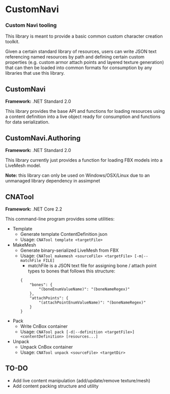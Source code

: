 # CustomNavi
### Custom Navi tooling

This library is meant to provide a basic common custom character creation toolkit.

Given a certain standard library of resources, users can write JSON text referencing named resources by path and defining certain custom properties (e.g. custom armor attach points and layered texture generation) that can then be loaded into common formats for consumption by any libraries that use this library.

## CustomNavi

**Framework:** .NET Standard 2.0

This library provides the base API and functions for loading resources using a content definition into a live object ready for consumption and functions for data serialization.

## CustomNavi.Authoring

**Framework:** .NET Standard 2.0

This library currently just provides a function for loading FBX models into a LiveMesh model.

**Note:** this library can only be used on Windows/OSX/Linux due to an unmanaged library dependency in assimpnet

## CNATool

**Framework:** .NET Core 2.2

This command-line program provides some utilities:
* Template
  - Generate template ContentDefinition json
  - Usage: `CNATool template <targetFile>`
* MakeMesh
  - Generate binary-serialized LiveMesh from FBX
  - Usage: `CNATool makemesh <sourceFile> <targetFile> [-m|--matchFile FILE]`
    - matchFile is a JSON text file for assigning bone / attach point types to bones that follows this structure:
    ```
    {
        "bones": {
            "(boneEnumValueName)": "(boneNameRegex)"
        },
        "attachPoints": {
            "(attachPointEnumValueName)": "(boneNameRegex)"
        }
    }
    ```
* Pack
  - Write CnBox container
  - Usage: `CNATool pack [-d|--definition <targetFile>] <contentDefinition> [resources...]`
* Unpack
  - Unpack CnBox container
  - Usage: `CNATool unpack <sourceFile> <targetDir>`
## TO-DO

* Add live content manipulation (add/update/remove texture/mesh)
* Add content packing structure and utility
